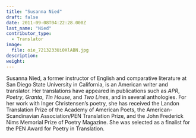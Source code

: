 ```yaml
---
title: "Susanna Nied"
draft: false
date: 2011-09-08T04:22:28.000Z
last_name: "Nied"
contributor_type:
  - Translator
image:
  file: oie_7213233Ui0XlABN.jpg
description:
weight:
---
```


Susanna Nied, a former instructor of English and comparative literature at San Diego State University in California, is an American writer and translator. Her translations have appeared in publications such as _APR_, _Poetry_, _Granta_, _Tin House_, and _Two Lines_, and in several anthologies. For her work with Inger Christensen’s poetry, she has received the Landon Translation Prize of the Academy of American Poets, the American-Scandinavian Association/PEN Translation Prize, and the John Frederick Nims Memorial Prize of Poetry Magazine. She was selected as a finalist for the PEN Award for Poetry in Translation.

